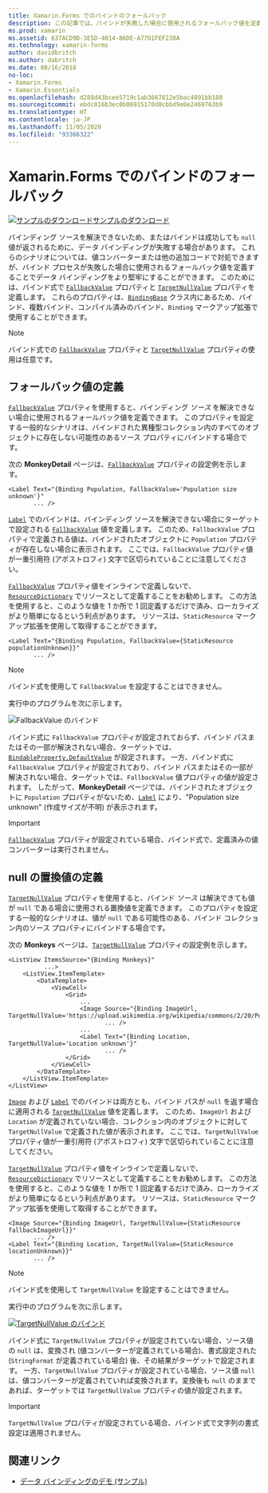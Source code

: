 ```yaml
---
title: Xamarin.Forms でのバインドのフォールバック
description: この記事では、バインドが失敗した場合に使用されるフォールバック値を定義することでバインドをより堅牢にする方法について説明します。
ms.prod: xamarin
ms.assetid: 637ACD9D-3E5D-4014-86DE-A77D1FEF238A
ms.technology: xamarin-forms
author: davidbritch
ms.author: dabritch
ms.date: 08/16/2018
no-loc:
- Xamarin.Forms
- Xamarin.Essentials
ms.openlocfilehash: d288d43bcee5719c1ab3667812e5bac4891bb188
ms.sourcegitcommit: ebdc016b3ec0b06915170d0cbbd9e0e2469763b9
ms.translationtype: HT
ms.contentlocale: ja-JP
ms.lasthandoff: 11/05/2020
ms.locfileid: "93366322"
---
```

# <a name="xamarinforms-binding-fallbacks"></a>Xamarin.Forms でのバインドのフォールバック

[![サンプルのダウンロード](~/media/shared/download.png)サンプルのダウンロード](/samples/xamarin/xamarin-forms-samples/databindingdemos)

バインディング ソースを解決できないため、またはバインドは成功しても `null` 値が返されるために、データ バインディングが失敗する場合があります。 これらのシナリオについては、値コンバーターまたは他の追加コードで対処できますが、バインド プロセスが失敗した場合に使用されるフォールバック値を定義することでデータ バインディングをより堅牢にすることができます。 このためには、バインド式で [`FallbackValue`](xref:Xamarin.Forms.BindingBase.FallbackValue) プロパティと [`TargetNullValue`](xref:Xamarin.Forms.BindingBase.TargetNullValue) プロパティを定義します。 これらのプロパティは、[`BindingBase`](xref:Xamarin.Forms.BindingBase) クラス内にあるため、バインド、複数バインド、コンパイル済みのバインド、`Binding` マークアップ拡張で使用することができます。

> [!NOTE]
> バインド式での [`FallbackValue`](xref:Xamarin.Forms.BindingBase.FallbackValue) プロパティと [`TargetNullValue`](xref:Xamarin.Forms.BindingBase.TargetNullValue) プロパティの使用は任意です。

## <a name="defining-a-fallback-value"></a>フォールバック値の定義

[`FallbackValue`](xref:Xamarin.Forms.BindingBase.FallbackValue) プロパティを使用すると、バインディング *ソース* を解決できない場合に使用されるフォールバック値を定義できます。 このプロパティを設定する一般的なシナリオは、バインドされた異種型コレクション内のすべてのオブジェクトに存在しない可能性のあるソース プロパティにバインドする場合です。

次の **MonkeyDetail** ページは、[`FallbackValue`](xref:Xamarin.Forms.BindingBase.FallbackValue) プロパティの設定例を示します。

```xaml
<Label Text="{Binding Population, FallbackValue='Population size unknown'}"
       ... />   
```

[`Label`](xref:Xamarin.Forms.Label) でのバインドは、バインディング ソースを解決できない場合にターゲットで設定される [`FallbackValue`](xref:Xamarin.Forms.BindingBase.FallbackValue) 値を定義します。 このため、`FallbackValue` プロパティで定義される値は、バインドされたオブジェクトに `Population` プロパティが存在しない場合に表示されます。 ここでは、`FallbackValue` プロパティ値が一重引用符 (アポストロフィ) 文字で区切られていることに注意してください。

[`FallbackValue`](xref:Xamarin.Forms.BindingBase.FallbackValue) プロパティ値をインラインで定義しないで、[`ResourceDictionary`](xref:Xamarin.Forms.ResourceDictionary) でリソースとして定義することをお勧めします。 この方法を使用すると、このような値を 1 か所で 1 回定義するだけで済み、ローカライズがより簡単になるという利点があります。 リソースは、`StaticResource` マークアップ拡張を使用して取得することができます。

```xaml
<Label Text="{Binding Population, FallbackValue={StaticResource populationUnknown}}"
       ... />  
```

> [!NOTE]
> バインド式を使用して `FallbackValue` を設定することはできません。

実行中のプログラムを次に示します。

![FallbackValue のバインド](binding-fallbacks-images/bindingunavailable-detail-cropped.png "FallbackValue のバインド")

バインド式に `FallbackValue` プロパティが設定されておらず、バインド パスまたはその一部が解決されない場合、ターゲットでは、[`BindableProperty.DefaultValue`](xref:Xamarin.Forms.BindableProperty.DefaultValue) が設定されます。 一方、バインド式に `FallbackValue` プロパティが設定されており、バインド パスまたはその一部が解決されない場合、ターゲットでは、`FallbackValue` 値プロパティの値が設定されます。 したがって、**MonkeyDetail** ページでは、バインドされたオブジェクトに `Population` プロパティがないため、[`Label`](xref:Xamarin.Forms.Label) により、"Population size unknown" (作成サイズが不明) が表示されます。

> [!IMPORTANT]
> [`FallbackValue`](xref:Xamarin.Forms.BindingBase.FallbackValue) プロパティが設定されている場合、バインド式で、定義済みの値コンバーターは実行されません。

## <a name="defining-a-null-replacement-value"></a>null の置換値の定義

[`TargetNullValue`](xref:Xamarin.Forms.BindingBase.TargetNullValue) プロパティを使用すると、バインド *ソース* は解決できても値が `null` である場合に使用される置換値を定義できます。 このプロパティを設定する一般的なシナリオは、値が `null` である可能性のある、バインド コレクション内のソース プロパティにバインドする場合です。

次の **Monkeys** ページは、[`TargetNullValue`](xref:Xamarin.Forms.BindingBase.TargetNullValue) プロパティの設定例を示します。

```xaml
<ListView ItemsSource="{Binding Monkeys}"
          ...>
    <ListView.ItemTemplate>
        <DataTemplate>
            <ViewCell>
                <Grid>
                    ...
                    <Image Source="{Binding ImageUrl, TargetNullValue='https://upload.wikimedia.org/wikipedia/commons/2/20/Point_d_interrogation.jpg'}"
                           ... />
                    ...
                    <Label Text="{Binding Location, TargetNullValue='Location unknown'}"
                           ... />
                </Grid>
            </ViewCell>
        </DataTemplate>
    </ListView.ItemTemplate>
</ListView>
```

[`Image`](xref:Xamarin.Forms.Image) および [`Label`](xref:Xamarin.Forms.Label) でのバインドは両方とも、バインド パスが `null` を返す場合に適用される [`TargetNullValue`](xref:Xamarin.Forms.BindingBase.TargetNullValue) 値を定義します。 このため、`ImageUrl` および `Location` が定義されていない場合、コレクション内のオブジェクトに対して `TargetNullValue` で定義された値が表示されます。 ここでは、`TargetNullValue` プロパティ値が一重引用符 (アポストロフィ) 文字で区切られていることに注意してください。

[`TargetNullValue`](xref:Xamarin.Forms.BindingBase.TargetNullValue) プロパティ値をインラインで定義しないで、[`ResourceDictionary`](xref:Xamarin.Forms.ResourceDictionary) でリソースとして定義することをお勧めします。 この方法を使用すると、このような値を 1 か所で 1 回定義するだけで済み、ローカライズがより簡単になるという利点があります。 リソースは、`StaticResource` マークアップ拡張を使用して取得することができます。

```xaml
<Image Source="{Binding ImageUrl, TargetNullValue={StaticResource fallbackImageUrl}}"
       ... />
<Label Text="{Binding Location, TargetNullValue={StaticResource locationUnknown}}"
       ... />
```

> [!NOTE]
> バインド式を使用して `TargetNullValue` を設定することはできません。

実行中のプログラムを次に示します。

[![TargetNullValue のバインド](binding-fallbacks-images/bindingunavailable-small.png "TargetNullValue のバインド")](binding-fallbacks-images/bindingunavailable-large.png#lightbox "TargetNullValue のバインド")

バインド式に `TargetNullValue` プロパティが設定されていない場合、ソース値の `null` は、変換され (値コンバーターが定義されている場合)、書式設定された (`StringFormat` が定義されている場合) 後、その結果がターゲットで設定されます。 一方、`TargetNullValue` プロパティが設定されている場合、ソース値 `null` は、値コンバーターが定義されていれば変換されます。変換後も `null` のままであれば、ターゲットでは `TargetNullValue` プロパティの値が設定されます。

> [!IMPORTANT]
> `TargetNullValue` プロパティが設定されている場合、バインド式で文字列の書式設定は適用されません。

## <a name="related-links"></a>関連リンク

- [データ バインディングのデモ (サンプル)](/samples/xamarin/xamarin-forms-samples/databindingdemos)